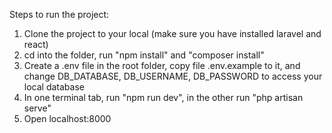 Steps to run the project:

1. Clone the project to your local (make sure you have installed laravel and react)
2. cd into the folder, run "npm install" and "composer install"
3. Create a .env file in the root folder, copy file .env.example to it, and change DB_DATABASE, DB_USERNAME, DB_PASSWORD to access your local database
4. In one terminal tab, run "npm run dev", in the other run "php artisan serve"
5. Open localhost:8000
